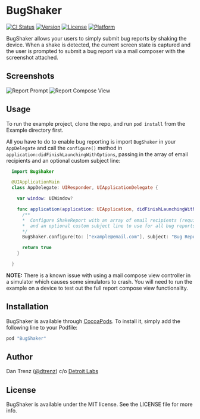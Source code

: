 # BugShaker

[![CI Status](http://img.shields.io/travis/detroit-labs/BugShaker.svg?style=flat)](https://travis-ci.org/dtrenz/BugShaker)
[![Version](https://img.shields.io/cocoapods/v/BugShaker.svg?style=flat)](http://cocoapods.org/pods/BugShaker)
[![License](https://img.shields.io/cocoapods/l/BugShaker.svg?style=flat)](http://cocoapods.org/pods/BugShaker)
[![Platform](https://img.shields.io/cocoapods/p/BugShaker.svg?style=flat)](http://cocoapods.org/pods/BugShaker)

BugShaker allows your users to simply submit bug reports by shaking the device.
When a shake is detected, the current screen state is captured and the user is
prompted to submit a bug report via a mail composer with the screenshot attached.

## Screenshots

![Report Prompt](https://github.com/dtrenz/BugShaker/blob/master/screenshot-1.png)
![Report Compose View](https://github.com/dtrenz/BugShaker/blob/master/screenshot-2.png)

## Usage

To run the example project, clone the repo, and run `pod install` from the Example directory first.

All you have to do to enable bug reporting is import `BugShaker` in your `AppDelegate`
and call the `configure()` method in `application:didFinishLaunchingWithOptions`,
passing in the array of email recipients and an optional custom subject line:

```swift
  import BugShaker

  @UIApplicationMain
  class AppDelegate: UIResponder, UIApplicationDelegate {

    var window: UIWindow?

    func application(application: UIApplication, didFinishLaunchingWithOptions launchOptions: [NSObject: AnyObject]?) -> Bool {
      /**
      *  Configure ShakeReport with an array of email recipients (required)
      *  and an optional custom subject line to use for all bug reports.
      */
      BugShaker.configure(to: ["example@email.com"], subject: "Bug Report")

      return true
    }

  }
```

**NOTE:** There is a known issue with using a mail compose view controller in a simulator
which causes some simulators to crash. You will need to run the example on a
device to test out the full report compose view functionality.

## Installation

BugShaker is available through [CocoaPods](http://cocoapods.org). To install
it, simply add the following line to your Podfile:

```ruby
pod "BugShaker"
```

## Author

Dan Trenz ([@dtrenz](http://www.twitter.com/dtrenz)) c/o [Detroit Labs](http://www.detroitlabs.com)

## License

BugShaker is available under the MIT license. See the LICENSE file for more info.
